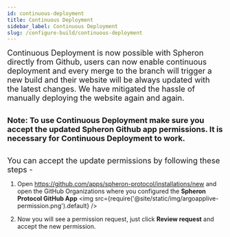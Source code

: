 ```yaml
---
id: continuous-deployment
title: Continuous Deployment
sidebar_label: Continuous Deployment
slug: /configure-build/continuous-deployment
---
```


<font size="4"> Continuous Deployment is now possible with Spheron directly from Github, users can now enable continuous deployment and every merge to the branch will trigger a new build and their website will be always updated with the latest changes. We have mitigated the hassle of manually deploying the website again and again. </font> <br/><br/>

<font size="4"> <b>Note: To use Continuous Deployment make sure you accept the updated Spheron Github app permissions. It is necessary for Continuous Deployment to work.</b> </font> <br/><br/>

<font size="4"> You can accept the update permissions by following these steps - </font> <br/>

1. Open https://github.com/apps/spheron-protocol/installations/new and open the GitHub Organizations where you configured the **Spheron Protocol GitHub App**
   <img src={require('@site/static/img/argoapplive-permission.png').default} />

2. Now you will see a permission request, just click **Review request** and accept the new permission.
